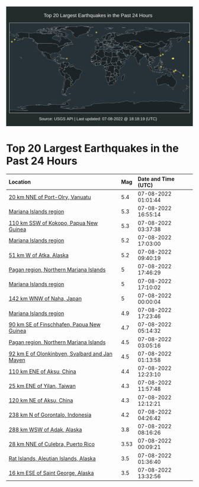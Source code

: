 ![Map](./map.png)

# Top 20 Largest Earthquakes in the Past 24 Hours

| Location | Mag | Date and Time (UTC) |
|:---|:---|:---|
| [20 km NNE of Port-Olry, Vanuatu](https://earthquake.usgs.gov/earthquakes/eventpage/us6000i0qx) | 5.4 | 07-08-2022 01:01:44 |
| [Mariana Islands region](https://earthquake.usgs.gov/earthquakes/eventpage/us6000i0yr) | 5.3 | 07-08-2022 16:55:14 |
| [110 km SSW of Kokopo, Papua New Guinea](https://earthquake.usgs.gov/earthquakes/eventpage/us6000i0ru) | 5.3 | 07-08-2022 03:37:38 |
| [Mariana Islands region](https://earthquake.usgs.gov/earthquakes/eventpage/us6000i0ys) | 5.2 | 07-08-2022 17:03:00 |
| [51 km W of Atka, Alaska](https://earthquake.usgs.gov/earthquakes/eventpage/us6000i0t5) | 5.2 | 07-08-2022 09:40:19 |
| [Pagan region, Northern Mariana Islands](https://earthquake.usgs.gov/earthquakes/eventpage/us6000i0za) | 5 | 07-08-2022 17:46:29 |
| [Mariana Islands region](https://earthquake.usgs.gov/earthquakes/eventpage/us6000i0yt) | 5 | 07-08-2022 17:10:02 |
| [142 km WNW of Naha, Japan](https://earthquake.usgs.gov/earthquakes/eventpage/us6000i0q6) | 5 | 07-08-2022 00:00:04 |
| [Mariana Islands region](https://earthquake.usgs.gov/earthquakes/eventpage/us6000i0yx) | 4.9 | 07-08-2022 17:23:46 |
| [90 km SE of Finschhafen, Papua New Guinea](https://earthquake.usgs.gov/earthquakes/eventpage/us6000i0s6) | 4.7 | 07-08-2022 05:14:32 |
| [Pagan region, Northern Mariana Islands](https://earthquake.usgs.gov/earthquakes/eventpage/us6000i0rj) | 4.5 | 07-08-2022 03:05:16 |
| [92 km E of Olonkinbyen, Svalbard and Jan Mayen](https://earthquake.usgs.gov/earthquakes/eventpage/us6000i0r1) | 4.5 | 07-08-2022 01:13:58 |
| [110 km ENE of Aksu, China](https://earthquake.usgs.gov/earthquakes/eventpage/us6000i0tq) | 4.4 | 07-08-2022 12:23:10 |
| [25 km ENE of Yilan, Taiwan](https://earthquake.usgs.gov/earthquakes/eventpage/us6000i0ti) | 4.3 | 07-08-2022 11:57:48 |
| [120 km NE of Aksu, China](https://earthquake.usgs.gov/earthquakes/eventpage/us6000i0tn) | 4.3 | 07-08-2022 12:12:21 |
| [238 km N of Gorontalo, Indonesia](https://earthquake.usgs.gov/earthquakes/eventpage/us6000i0rx) | 4.2 | 07-08-2022 04:26:42 |
| [288 km WSW of Adak, Alaska](https://earthquake.usgs.gov/earthquakes/eventpage/us6000i0sv) | 3.8 | 07-08-2022 08:16:26 |
| [28 km NNE of Culebra, Puerto Rico](https://earthquake.usgs.gov/earthquakes/eventpage/pr2022189000) | 3.53 | 07-08-2022 00:09:21 |
| [Rat Islands, Aleutian Islands, Alaska](https://earthquake.usgs.gov/earthquakes/eventpage/us6000i0r9) | 3.5 | 07-08-2022 01:36:40 |
| [16 km ESE of Saint George, Alaska](https://earthquake.usgs.gov/earthquakes/eventpage/ak0228osiisy) | 3.5 | 07-08-2022 13:32:56 |
